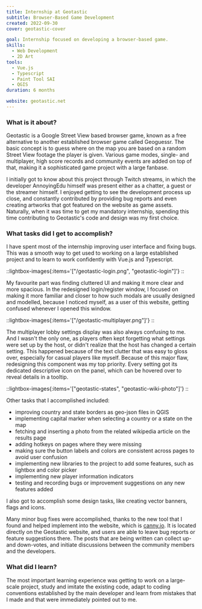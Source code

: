 ```yaml
---
title: Internship at Geotastic
subtitle: Browser-Based Game Development
created: 2022-09-30
cover: geotastic-cover

goal: Internship focused on developing a browser-based game.
skills:
  - Web Development
  - 2D Art
tools:
  - Vue.js
  - Typescript
  - Paint Tool SAI
  - QGIS
duration: 6 months

website: geotastic.net
---
```



### What is it about?

Geotastic is a Google Street View based browser game, known as a free alternative to another established browser game called Geoguessr. The basic concept is to guess where on the map you are based on a random Street View footage the player is given. Various game modes, single- and multiplayer, high score records and community events are added on top of that, making it a sophisticated game project with a large fanbase.

I initially got to know about this project through Twitch streams, in which the developer AnnoyingEdu himself was present either as a chatter, a guest or the streamer himself. I enjoyed getting to see the development process up close, and constantly contributed by providing bug reports and even creating artworks that got featured on the website as game assets. Naturally, when it was time to get my mandatory internship, spending this time contributing to Geotastic's code and design was my first choice.

### What tasks did I get to accomplish?

I have spent most of the internship improving user interface and fixing bugs. This was a smooth way to get used to working on a large established project and to learn to work confidently with Vue.js and Typescript.

::lightbox-images{:items='["/geotastic-login.png", "geotastic-login"]'}
::

My favourite part was finding cluttered UI and making it more clear and more spacious. In the redesigned login/register window, I focused on making it more familiar and closer to how such modals are usually designed and modelled, because I noticed myself, as a user of this website, getting confused whenever I opened this window.

::lightbox-images{:items='["/geotastic-multiplayer.png"]'}
::

The multiplayer lobby settings display was also always confusing to me. And I wasn't the only one, as players often kept forgetting what settings were set up by the host, or didn't realize that the host has changed a certain setting. This happened because of the text clutter that was easy to gloss over, especially for casual players like myself. Because of this major flaw, redesigning this component was my top priority. Every setting got its dedicated descriptive icon on the panel, which can be hovered over to reveal details in a tooltip.

::lightbox-images{:items='["geotastic-states", "geotastic-wiki-photo"]'}
::

Other tasks that I accomplished included:
- improving country and state borders as geo-json files in QGIS
- implementing capital marker when selecting a country or a state on the map
- fetching and inserting a photo from the related wikipedia article on the results page
- adding hotkeys on pages where they were missing
- making sure the button labels and colors are consistent across pages to avoid user confusion
- implementing new libraries to the project to add some features, such as lightbox and color picker
- implementing new player information indicators
- testing and recording bugs or improvement suggestions on any new features added

I also got to accomplish some design tasks, like creating vector banners, flags and icons.

Many minor bug fixes were accomplished, thanks to the new tool that I found and helped implement into the website, which is [canny.io](https://canny.io/). It is located directly on the Geotastic website, and users are able to leave bug reports or feature suggestions there. The posts that are being written can collect up- and down-votes, and initiate discussions between the community members and the developers.

### What did I learn?

The most important learning experience was getting to work on a large-scale project, study and imitate the existing code, adapt to coding conventions established by the main developer and learn from mistakes that I made and that were immediately pointed out to me.